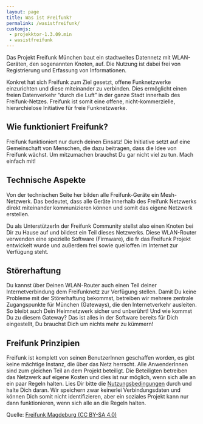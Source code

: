```yaml
---
layout: page
title: Was ist Freifunk?
permalink: /wasistfreifunk/
customjs:
 - projekktor-1.3.09.min
 - wasistfreifunk
---
```


Das Projekt Freifunk München baut ein stadtweites Datennetz mit WLAN-Geräten, den sogenannten Knoten, auf. Die Nutzung ist dabei frei von Registrierung und Erfassung von Informationen.

<div id="player_a" class="projekktor"></div>

Konkret hat sich Freifunk zum Ziel gesetzt, offene Funknetzwerke einzurichten und diese miteinander zu verbinden. Dies ermöglicht einen freien Datenverkehr “durch die Luft” in der ganze Stadt innerhalb des Freifunk-Netzes. Freifunk ist somit eine offene, nicht-kommerzielle, hierarchielose Initiative für freie Funknetzwerke.

## Wie funktioniert Freifunk?

Freifunk funktioniert nur durch deinen Einsatz! Die Initiative setzt auf eine Gemeinschaft von Menschen, die dazu beitragen, dass die Idee von Freifunk wächst. Um mitzumachen brauchst Du gar nicht viel zu tun. Mach einfach mit!

## Technische Aspekte

Von der technischen Seite her bilden alle Freifunk-Geräte ein Mesh-Netzwerk. Das bedeutet, dass alle Geräte innerhalb des Freifunk Netzwerks direkt miteinander kommunizieren können und somit das eigene Netzwerk erstellen.

Du als UnterstützerIn der Freifunk Community stellst also einen Knoten bei Dir zu Hause auf und bildest ein Teil dieses Netzwerks. Diese WLAN-Router verwenden eine spezielle Software (Firmware), die fr das Freifunk Projekt entwickelt wurde und außerdem frei sowie quelloffen im Internet zur Verfügung steht.


## Störerhaftung

Du kannst über Deinen WLAN-Router auch einen Teil deiner Internetverbindung dem Freifunknetz zur Verfügung stellen. Damit Du keine Probleme mit der Störerhaftung bekommst, betreiben wir mehrere zentrale Zugangspunkte für München (Gateways), die den Internetverkehr ausleiten. So bleibt auch Dein Heimnetzwerk sicher und unberührt! Und wie kommst Du zu diesem Gateway? Das ist alles in der Software bereits für Dich eingestellt, Du brauchst Dich um nichts mehr zu kümmern!

## Freifunk Prinzipien

Freifunk ist komplett von seinen BenutzerInnen geschaffen worden, es gibt keine mächtige Instanz, die über das Netz herrscht. Alle AnwenderInnen sind zum gleichen Teil an dem Projekt beteiligt. Die Beteiligten betreiben das Netzwerk auf eigene Kosten und dies ist nur möglich, wenn sich alle an ein paar Regeln halten. Lies Dir bitte die [Nutzungsbedingungen](https://ffmuc.net/nutzungsbedingungen/) durch und halte Dich daran. Wir speichern zwar keinerlei Verbindungsdaten und können Dich somit nicht identifizieren, aber ein soziales Projekt kann nur dann funktionieren, wenn sich alle an die Regeln halten.

Quelle: [Freifunk Magdeburg (CC BY-SA 4.0)](https://md.freifunk.net)
